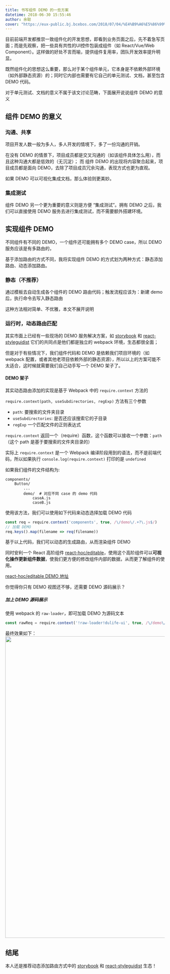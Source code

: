 ```yaml
---
title: 书写组件 DEMO 的一些方案
datetime: 2018-06-30 15:55:46
author: 余聪
cover: "https://eux-public.bj.bcebos.com/2018/07/04/%E4%B9%A6%E5%86%99%E7%BB%84%E4%BB%B6%20DEMO%20%E7%9A%84%E4%B8%80%E4%BA%9B%E6%96%B9%E6%A1%88.jpg"
---
```


目前前端开发都推崇一致组件化的开发思想，即看到业务页面之后，先不着急写页面；而是先观察，把一些具有共性的UI控件包装成组件（如 React/Vue/Web Component）。这样做的好处不言而喻，提供组件复用率，团队开发效率提升明显。

既然组件化的思想这么重要，那么对于某个组件单元，它本身是不依赖外部环境（如外部静态资源）的；同时它内部也需要有它自己的单元测试、文档，甚至包含 DEMO 代码。

对于单元测试、文档的意义不属于该文讨论范畴，下面展开说说组件 DEMO 的意义

## 组件 DEMO 的意义

### 沟通、共享
项目开发人数一般为多人，多人开发的情境下，多了一份沟通的开销。

在没有 DEMO 的情景下，项目成员都是交叉沟通的（如该组件具体怎么用），而且这种沟通大都是低效的（无沉淀）；
而 组件 DEMO 的出现将内容聚合起来，项目成员都是面向 DEMO，去除了项目成员冗余沟通，表现方式也更为直观。

如果 DEMO 可以可视化集成文档，那么体验则更美妙。

### 集成测试
组件 DEMO 另一个更为重要的意义则是方便 “集成测试”。拥有 DEMO 之后，我们可以直接使用 DEMO 服务去进行集成测试，而不需要额外搭建环境。

## 实现组件 DEMO

不同组件有不同的 DEMO，一个组件还可能拥有多个 DEMO case，所以 DEMO 服务应该是有多路由的，

基于添加路由的方式不同，我将实现组件 DEMO 的方式划为两种方式：静态添加路由、动态添加路由。

### 静态（不推荐）

通过模板去自动生成各个组件的 DEMO 路由代码；触发流程应该为：新建 demo 后，执行命令去写入静态路由

这种方法相对简单、不优雅，本文不展开说明

### 运行时，动态路由匹配

其实市面上已经有一些现场的 DEMO 服务解决方案，如 [storybook](https://github.com/storybooks/storybook) 和 [react-styleguidist](https://github.com/styleguidist/react-styleguidist)
它们的共同点是他们都是独立的 webpack 环境，生态都很全面；

但是对于有些情况下，我们组件代码和 DEMO 是依赖我们项目环境的（如 webpack 配置，或者其他老项目依赖外部的静态资源），所以以上的方案可能不太适合，这时候就需要我们自己动手写一个 DEMO 架子了。

#### DEMO 架子
其实动态路由添加的实现是基于 Webpack 中的  `require.context`  方法的

`require.context(path, useSubdirectories, regExp)` 方法有三个参数

-  `path`: 要搜索的文件夹目录
-  `useSubdirectories`: 是否还应该搜索它的子目录
-  `regExp` 一个匹配文件的正则表达式

`require.context` 返回一个（require）函数，这个函数可以接收一个参数：`path` （这个 path 是基于要搜索的文件夹目录的）

实际上 `require.context` 是一个 Webpack 编译阶段用到的语法，而不是前端代码，所以如果执行  `console.log(require.context)` 打印的是 `undefined`


如果我们组件的文件结构为:
```
components/
    Button/
        ...
        demo/  # 对应不同 case 的 demo 代码
            caseA.js
            caseB.js
```

使用该方法，我们可以使用如下代码来动态选择加载 DEMO 代码

```javascript
const req = require.context('components', true, /\/demo\/.+?\.js$/)
// 加载 DEMO
req.keys().map(filename => req(filename))
```

基于以上代码，我们可以动态的生成路由，从而渲染组件 DEMO

同时安利一个 React 高阶组件 [react-hoc/editable](https://github.com/m-cuttlefish/react-mhoc)，使用这个高阶组件可以**可视化操作更新组件数据**，使我们更方便的修改组件内部的数据，从而更了解组件的使用。

[react-hoc/editable DEMO 地址](https://m-cuttlefish.github.io/react-mhoc/page/)

你觉得你只有 DEMO 视图还不够，还需要 DEMO 源码展示？

##### 加上 DEMO 源码展示

使用 webpack 的 `raw-loader`，即可加载 DEMO 为源码文本

```javascript
const rawReq = require.context('!raw-loader!dulife-ui', true, /\/demo\/.+?\.js$/)
```

最终效果如下：
<img src="https://i.loli.net/2018/06/30/5b3741de4ed1e.png" alt="" width="1614" height="950" />


## 结尾
本人还是推荐动态添加路由方式中的 [storybook](https://github.com/storybooks/storybook) 和 [react-styleguidist](https://github.com/styleguidist/react-styleguidist) 生态！

